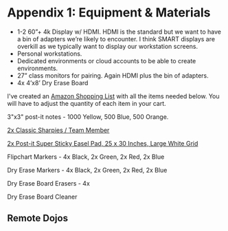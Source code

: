 # Appendix 1: Equipment & Materials

- 1-2 60”+ 4k Display w/ HDMI. HDMI is the standard but we want to have a bin of adapters we’re likely to encounter. I think SMART displays are overkill as we typically want to display our workstation screens.
- Personal workstations.
- Dedicated environments or cloud accounts to be able to create environments.
- 27” class monitors for pairing. Again HDMI plus the bin of adapters.
- 4x 4’x8’ Dry Erase Board

I've created an [Amazon Shopping List](https://www.amazon.com/gp/registry/wishlist/3GAGNGF3OD33I/ref=cm_wl_huc_title) with all the items needed below. You will have to adjust 
the quantity of each item in your cart.

3"x3" post-it notes - 1000 Yellow, 500 Blue, 500 Orange.

[2x Classic Sharpies / Team Member](https://www.amazon.com/dp/B00006IFHD/?coliid=I3VQY8NXTB1853&colid=3GAGNGF3OD33I&psc=0&ref_=lv_ov_lig_dp_it)

[2x Post-it Super Sticky Easel Pad, 25 x 30 Inches, Large White Grid](https://www.amazon.com/Post-Sticky-560SS-Premium-Sticking/dp/B003H0D8YU/ref=asc_df_B003H0D8YU/?tag=hyprod-20&linkCode=df0&hvadid=167140695348&hvpos=1o1&hvnetw=g&hvrand=7434364199083874146&hvpone=&hvptwo=&hvqmt=&hvdev=c&hvdvcmdl=&hvlocint=&hvlocphy=9010935&hvtargid=pla-310992995250&psc=1)

Flipchart Markers - 4x Black, 2x Green, 2x Red, 2x Blue

Dry Erase Markers - 4x Black, 2x Green, 2x Red, 2x Blue

Dry Erase Board Erasers - 4x

Dry Erase Board Cleaner

## Remote Dojos